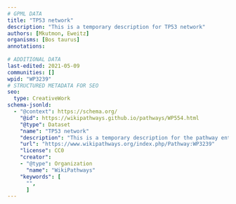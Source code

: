 ```yaml
---
# GPML DATA
title: "TP53 network"
description: "This is a temporary description for TP53 network"
authors: [Mkutmon, Eweitz]
organisms: [Bos taurus]
annotations:
  
# ADDITIONAL DATA
last-edited: 2021-05-09
communities: []
wpid: "WP3239"
# STRUCTURED METADATA FOR SEO
seo:
  type: CreativeWork
schema-jsonld:
  - "@context": https://schema.org/
    "@id": https://wikipathways.github.io/pathways/WP554.html
    "@type": Dataset
    "name": "TP53 network"
    "description": "This is a temporary description for the pathway entitled: TP53 network"
    "url": "https://www.wikipathways.org/index.php/Pathway:WP3239"
    "license": CC0
    "creator":
    - "@type": Organization
      "name": "WikiPathways"
    "keywords": [
      "",
      ]
---
```

